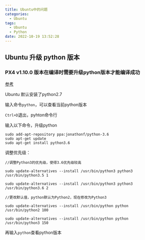 ```yaml
---
title: Ubuntu中的问题
categories:
  - Ubuntu
tags:
  - Ubuntu
  - Python
date: 2022-10-19 13:52:28
---
```


## Ubuntu 升级 python 版本

### PX4 v1.10.0 版本在编译时需要升级python版本才能编译成功

[参考](https://blog.csdn.net/caokun_8341/article/details/91380668)

Ubuntu 默认安装了python2.7

输入命令`python`，可以查看当前python版本

`Ctrl+D`退出，pyhton命令行

输入以下命令，升级python

```
sudo add-apt-repository ppa:jonathonf/python-3.6
sudo apt-get update
sudo apt-get install python3.6
```

调整优先级：

```
//调整Python3的优先级，使得3.6优先级较高

sudo update-alternatives --install /usr/bin/python3 python3 /usr/bin/python3.5 1

sudo update-alternatives --install /usr/bin/python3 python3 /usr/bin/python3.6 2

//更改默认值，python默认为Python2，现在修改为Python3

sudo update-alternatives --install /usr/bin/python python /usr/bin/python2 100

sudo update-alternatives --install /usr/bin/python python /usr/bin/python3 150
```

再输入`python`查看python版本